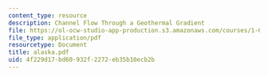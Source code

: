 ```yaml
---
content_type: resource
description: Channel Flow Through a Geothermal Gradient
file: https://ol-ocw-studio-app-production.s3.amazonaws.com/courses/1-63-advanced-fluid-dynamics-of-the-environment-fall-2002/4f229d17bd60932f2272eb35b10ecb2b_alaska.pdf
file_type: application/pdf
resourcetype: Document
title: alaska.pdf
uid: 4f229d17-bd60-932f-2272-eb35b10ecb2b
---
```

